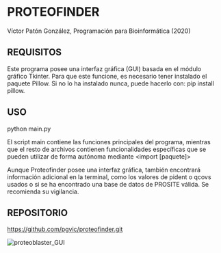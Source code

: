 # PROTEOFINDER
Víctor Patón González, Programación para Bioinformática (2020)

## REQUISITOS
Este programa posee una interfaz gráfica (GUI) basada en el módulo gráfico
Tkinter. Para que este funcione, es necesario tener instalado el paquete Pillow.
Si no lo ha instalado nunca, puede hacerlo con: pip install pillow.

## USO
python main.py

El script main contiene las funciones principales del programa, mientras que el
resto de archivos contienen funcionalidades específicas que se pueden utilizar
de forma autónoma mediante <import [paquete]>

Aunque Proteofinder posee una interfaz gráfica, también encontrará información
adicional en la terminal, como los valores de pident o qcovs usados o si se ha
encontrado una base de datos de PROSITE válida. Se recomienda su vigilancia.

## REPOSITORIO
https://github.com/pgvic/proteofinder.git

![proteoblaster_GUI](https://user-images.githubusercontent.com/67371346/85635683-beb6b180-b67e-11ea-84db-abe1fe4a1ef0.png)
